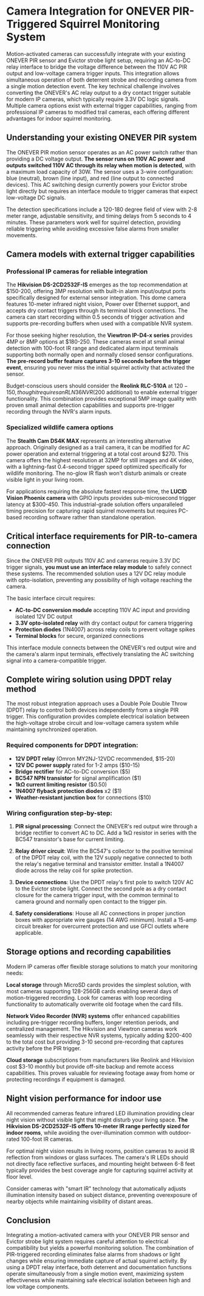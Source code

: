 # Camera Integration for ONEVER PIR-Triggered Squirrel Monitoring System

Motion-activated cameras can successfully integrate with your existing ONEVER PIR sensor and Evictor strobe light setup, requiring an AC-to-DC relay interface to bridge the voltage difference between the 110V AC PIR output and low-voltage camera trigger inputs. This integration allows simultaneous operation of both deterrent strobe and recording camera from a single motion detection event. The key technical challenge involves converting the ONEVER's AC relay output to a dry contact trigger suitable for modern IP cameras, which typically require 3.3V DC logic signals. Multiple camera options exist with external trigger capabilities, ranging from professional IP cameras to modified trail cameras, each offering different advantages for indoor squirrel monitoring.

## Understanding your existing ONEVER PIR system

The ONEVER PIR motion sensor operates as an AC power switch rather than providing a DC voltage output. **The sensor runs on 110V AC power and outputs switched 110V AC through its relay when motion is detected**, with a maximum load capacity of 30W. The sensor uses a 3-wire configuration: blue (neutral), brown (line input), and red (line output to connected devices). This AC switching design currently powers your Evictor strobe light directly but requires an interface module to trigger cameras that expect low-voltage DC signals.

The detection specifications include a 120-180 degree field of view with 2-8 meter range, adjustable sensitivity, and timing delays from 5 seconds to 4 minutes. These parameters work well for squirrel detection, providing reliable triggering while avoiding excessive false alarms from smaller movements.

## Camera models with external trigger capabilities

### Professional IP cameras for reliable integration

The **Hikvision DS-2CD2532F-IS** emerges as the top recommendation at $150-200, offering 3MP resolution with built-in alarm input/output ports specifically designed for external sensor integration. This dome camera features 10-meter infrared night vision, Power over Ethernet support, and accepts dry contact triggers through its terminal block connections. The camera can start recording within 0.5 seconds of trigger activation and supports pre-recording buffers when used with a compatible NVR system.

For those seeking higher resolution, the **Viewtron IP-D4-x series** provides 4MP or 8MP options at $180-250. These cameras excel at small animal detection with 100-foot IR range and dedicated alarm input terminals supporting both normally open and normally closed sensor configurations. **The pre-record buffer feature captures 3-10 seconds before the trigger event**, ensuring you never miss the initial squirrel activity that activated the sensor.

Budget-conscious users should consider the **Reolink RLC-510A** at $120-150, though it requires an RLN36 NVR ($200 additional) to enable external trigger functionality. This combination provides exceptional 5MP image quality with proven small animal detection capabilities and supports pre-trigger recording through the NVR's alarm inputs.

### Specialized wildlife camera options

The **Stealth Cam DS4K MAX** represents an interesting alternative approach. Originally designed as a trail camera, it can be modified for AC power operation and external triggering at a total cost around $270. This camera offers the highest resolution at 32MP for still images and 4K video, with a lightning-fast 0.4-second trigger speed optimized specifically for wildlife monitoring. The no-glow IR flash won't disturb animals or create visible light in your living room.

For applications requiring the absolute fastest response time, the **LUCID Vision Phoenix camera** with GPIO inputs provides sub-microsecond trigger latency at $300-450. This industrial-grade solution offers unparalleled timing precision for capturing rapid squirrel movements but requires PC-based recording software rather than standalone operation.

## Critical interface requirements for PIR-to-camera connection

Since the ONEVER PIR outputs 110V AC and cameras require 3.3V DC trigger signals, **you must use an interface relay module** to safely connect these systems. The recommended solution uses a 12V DC relay module with opto-isolation, preventing any possibility of high voltage reaching the camera.

The basic interface circuit requires:
- **AC-to-DC conversion module** accepting 110V AC input and providing isolated 12V DC output
- **3.3V opto-isolated relay** with dry contact output for camera triggering
- **Protection diodes** (1N4007) across relay coils to prevent voltage spikes
- **Terminal blocks** for secure, organized connections

This interface module connects between the ONEVER's red output wire and the camera's alarm input terminals, effectively translating the AC switching signal into a camera-compatible trigger.

## Complete wiring solution using DPDT relay method

The most robust integration approach uses a Double Pole Double Throw (DPDT) relay to control both devices independently from a single PIR trigger. This configuration provides complete electrical isolation between the high-voltage strobe circuit and low-voltage camera system while maintaining synchronized operation.

### Required components for DPDT integration:
- **12V DPDT relay** (Omron MY2NJ-12VDC recommended, $15-20)
- **12V DC power supply** rated for 1-2 amps ($10-15)
- **Bridge rectifier** for AC-to-DC conversion ($5)
- **BC547 NPN transistor** for signal amplification ($1)
- **1kΩ current limiting resistor** ($0.50)
- **1N4007 flyback protection diodes** x2 ($1)
- **Weather-resistant junction box** for connections ($10)

### Wiring configuration step-by-step:

1. **PIR signal processing**: Connect the ONEVER's red output wire through a bridge rectifier to convert AC to DC. Add a 1kΩ resistor in series with the BC547 transistor's base for current limiting.

2. **Relay driver circuit**: Wire the BC547's collector to the positive terminal of the DPDT relay coil, with the 12V supply negative connected to both the relay's negative terminal and transistor emitter. Install a 1N4007 diode across the relay coil for spike protection.

3. **Device connections**: Use the DPDT relay's first pole to switch 120V AC to the Evictor strobe light. Connect the second pole as a dry contact closure for the camera trigger input, with the common terminal to camera ground and normally open contact to the trigger pin.

4. **Safety considerations**: House all AC connections in proper junction boxes with appropriate wire gauges (14 AWG minimum). Install a 15-amp circuit breaker for overcurrent protection and use GFCI outlets where applicable.

## Storage options and recording capabilities

Modern IP cameras offer flexible storage solutions to match your monitoring needs:

**Local storage** through MicroSD cards provides the simplest solution, with most cameras supporting 128-256GB cards enabling several days of motion-triggered recording. Look for cameras with loop recording functionality to automatically overwrite old footage when the card fills.

**Network Video Recorder (NVR) systems** offer enhanced capabilities including pre-trigger recording buffers, longer retention periods, and centralized management. The Hikvision and Viewtron cameras work seamlessly with their respective NVR systems, typically adding $200-400 to the total cost but providing 3-10 second pre-recording that captures activity before the PIR trigger.

**Cloud storage** subscriptions from manufacturers like Reolink and Hikvision cost $3-10 monthly but provide off-site backup and remote access capabilities. This proves valuable for reviewing footage away from home or protecting recordings if equipment is damaged.

## Night vision performance for indoor use

All recommended cameras feature infrared LED illumination providing clear night vision without visible light that might disturb your living space. **The Hikvision DS-2CD2532F-IS offers 10-meter IR range perfectly sized for indoor rooms**, while avoiding the over-illumination common with outdoor-rated 100-foot IR cameras.

For optimal night vision results in living rooms, position cameras to avoid IR reflection from windows or glass surfaces. The camera's IR LEDs should not directly face reflective surfaces, and mounting height between 6-8 feet typically provides the best coverage angle for capturing squirrel activity at floor level.

Consider cameras with "smart IR" technology that automatically adjusts illumination intensity based on subject distance, preventing overexposure of nearby objects while maintaining visibility of distant areas.

## Conclusion

Integrating a motion-activated camera with your ONEVER PIR sensor and Evictor strobe light system requires careful attention to electrical compatibility but yields a powerful monitoring solution. The combination of PIR-triggered recording eliminates false alarms from shadows or light changes while ensuring immediate capture of actual squirrel activity. By using a DPDT relay interface, both deterrent and documentation functions operate simultaneously from a single motion event, maximizing system effectiveness while maintaining safe electrical isolation between high and low voltage components.